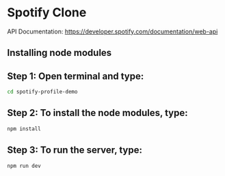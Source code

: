 # Spotify Clone

API Documentation: https://developer.spotify.com/documentation/web-api

## Installing node modules
## Step 1: Open terminal and type:
```bash
cd spotify-profile-demo
```

## Step 2: To install the node modules, type:
```bash
npm install
```

## Step 3: To run the server, type:
```bash
npm run dev
```